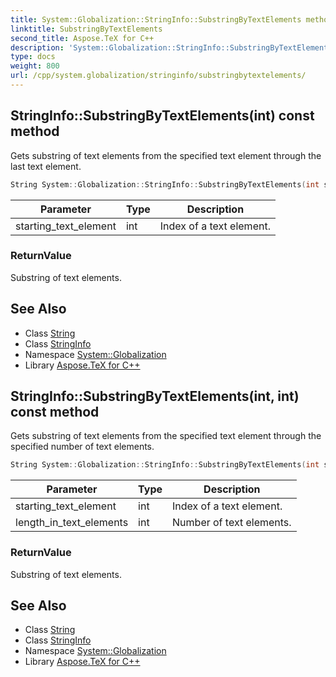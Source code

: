 ```yaml
---
title: System::Globalization::StringInfo::SubstringByTextElements method
linktitle: SubstringByTextElements
second_title: Aspose.TeX for C++
description: 'System::Globalization::StringInfo::SubstringByTextElements method. Gets substring of text elements from the specified text element through the last text element in C++.'
type: docs
weight: 800
url: /cpp/system.globalization/stringinfo/substringbytextelements/
---
```

## StringInfo::SubstringByTextElements(int) const method


Gets substring of text elements from the specified text element through the last text element.

```cpp
String System::Globalization::StringInfo::SubstringByTextElements(int starting_text_element) const
```


| Parameter | Type | Description |
| --- | --- | --- |
| starting_text_element | int | Index of a text element. |

### ReturnValue

Substring of text elements.

## See Also

* Class [String](../../../system/string/)
* Class [StringInfo](../)
* Namespace [System::Globalization](../../)
* Library [Aspose.TeX for C++](../../../)
## StringInfo::SubstringByTextElements(int, int) const method


Gets substring of text elements from the specified text element through the specified number of text elements.

```cpp
String System::Globalization::StringInfo::SubstringByTextElements(int starting_text_element, int length_in_text_elements) const
```


| Parameter | Type | Description |
| --- | --- | --- |
| starting_text_element | int | Index of a text element. |
| length_in_text_elements | int | Number of text elements. |

### ReturnValue

Substring of text elements.

## See Also

* Class [String](../../../system/string/)
* Class [StringInfo](../)
* Namespace [System::Globalization](../../)
* Library [Aspose.TeX for C++](../../../)
